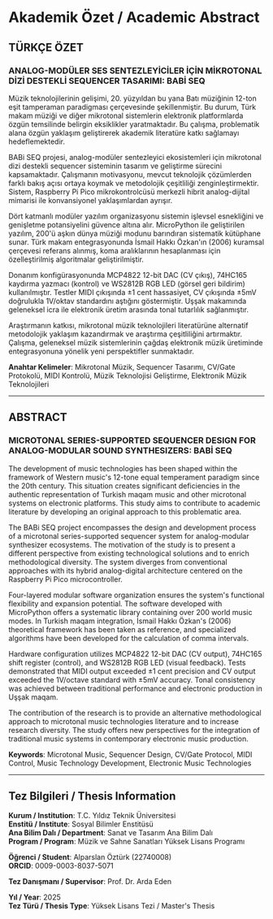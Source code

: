 # Akademik Özet / Academic Abstract

## TÜRKÇE ÖZET

### ANALOG-MODÜLER SES SENTEZLEYİCİLER İÇİN MİKROTONAL DİZİ DESTEKLİ SEQUENCER TASARIMI: BABİ SEQ

Müzik teknolojilerinin gelişimi, 20. yüzyıldan bu yana Batı müziğinin 12-ton eşit tamperaman paradigması çerçevesinde şekillenmiştir. Bu durum, Türk makam müziği ve diğer mikrotonal sistemlerin elektronik platformlarda özgün temsilinde belirgin eksiklikler yaratmaktadır. Bu çalışma, problematik alana özgün yaklaşım geliştirerek akademik literatüre katkı sağlamayı hedeflemektedir.

BABi SEQ projesi, analog-modüler sentezleyici ekosistemleri için mikrotonal dizi destekli sequencer sisteminin tasarım ve geliştirme sürecini kapsamaktadır. Çalışmanın motivasyonu, mevcut teknolojik çözümlerden farklı bakış açısı ortaya koymak ve metodolojik çeşitliliği zenginleştirmektir. Sistem, Raspberry Pi Pico mikrokontrolcüsü merkezli hibrit analog-dijital mimarisi ile konvansiyonel yaklaşımlardan ayrışır.

Dört katmanlı modüler yazılım organizasyonu sistemin işlevsel esnekliğini ve genişletme potansiyelini güvence altına alır. MicroPython ile geliştirilen yazılım, 200'ü aşkın dünya müziği modunu barındıran sistematik kütüphane sunar. Türk makam entegrasyonunda İsmail Hakkı Özkan'ın (2006) kuramsal çerçevesi referans alınmış, koma aralıklarının hesaplanması için özelleştirilmiş algoritmalar geliştirilmiştir.

Donanım konfigürasyonunda MCP4822 12-bit DAC (CV çıkış), 74HC165 kaydırma yazmacı (kontrol) ve WS2812B RGB LED (görsel geri bildirim) kullanılmıştır. Testler MIDI çıkışında ±1 cent hassasiyet, CV çıkışında ±5mV doğrulukla 1V/oktav standardını aştığını göstermiştir. Uşşak makamında geleneksel icra ile elektronik üretim arasında tonal tutarlılık sağlanmıştır.

Araştırmanın katkısı, mikrotonal müzik teknolojileri literatürüne alternatif metodolojik yaklaşım kazandırmak ve araştırma çeşitliliğini artırmaktır. Çalışma, geleneksel müzik sistemlerinin çağdaş elektronik müzik üretiminde entegrasyonuna yönelik yeni perspektifler sunmaktadır.

**Anahtar Kelimeler**: Mikrotonal Müzik, Sequencer Tasarımı, CV/Gate Protokolü, MIDI Kontrolü, Müzik Teknolojisi Geliştirme, Elektronik Müzik Teknolojileri

---

## ABSTRACT

### MICROTONAL SERIES-SUPPORTED SEQUENCER DESIGN FOR ANALOG-MODULAR SOUND SYNTHESIZERS: BABİ SEQ

The development of music technologies has been shaped within the framework of Western music's 12-tone equal temperament paradigm since the 20th century. This situation creates significant deficiencies in the authentic representation of Turkish maqam music and other microtonal systems on electronic platforms. This study aims to contribute to academic literature by developing an original approach to this problematic area.

The BABi SEQ project encompasses the design and development process of a microtonal series-supported sequencer system for analog-modular synthesizer ecosystems. The motivation of the study is to present a different perspective from existing technological solutions and to enrich methodological diversity. The system diverges from conventional approaches with its hybrid analog-digital architecture centered on the Raspberry Pi Pico microcontroller.

Four-layered modular software organization ensures the system's functional flexibility and expansion potential. The software developed with MicroPython offers a systematic library containing over 200 world music modes. In Turkish maqam integration, İsmail Hakkı Özkan's (2006) theoretical framework has been taken as reference, and specialized algorithms have been developed for the calculation of comma intervals.

Hardware configuration utilizes MCP4822 12-bit DAC (CV output), 74HC165 shift register (control), and WS2812B RGB LED (visual feedback). Tests demonstrated that MIDI output exceeded ±1 cent precision and CV output exceeded the 1V/octave standard with ±5mV accuracy. Tonal consistency was achieved between traditional performance and electronic production in Uşşak maqam.

The contribution of the research is to provide an alternative methodological approach to microtonal music technologies literature and to increase research diversity. The study offers new perspectives for the integration of traditional music systems in contemporary electronic music production.

**Keywords**: Microtonal Music, Sequencer Design, CV/Gate Protocol, MIDI Control, Music Technology Development, Electronic Music Technologies

---

## Tez Bilgileri / Thesis Information

**Kurum / Institution**: T.C. Yıldız Teknik Üniversitesi  
**Enstitü / Institute**: Sosyal Bilimler Enstitüsü  
**Ana Bilim Dalı / Department**: Sanat ve Tasarım Ana Bilim Dalı  
**Program / Program**: Müzik ve Sahne Sanatları Yüksek Lisans Programı  

**Öğrenci / Student**: Alparslan Öztürk (22740008)  
**ORCID**: 0009-0003-8037-5071  

**Tez Danışmanı / Supervisor**: Prof. Dr. Arda Eden  

**Yıl / Year**: 2025  
**Tez Türü / Thesis Type**: Yüksek Lisans Tezi / Master's Thesis

